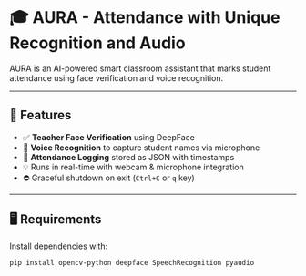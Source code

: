 # 🎓 AURA - Attendance with Unique Recognition and Audio

AURA is an AI-powered smart classroom assistant that marks student attendance using face verification and voice recognition.

---

## 🚀 Features

- ✅ **Teacher Face Verification** using DeepFace
- 🎤 **Voice Recognition** to capture student names via microphone
- 📜 **Attendance Logging** stored as JSON with timestamps
- 💡 Runs in real-time with webcam & microphone integration
- ⛔ Graceful shutdown on exit (`Ctrl+C` or `q` key)

---

## 🖥️ Requirements

Install dependencies with:

```bash
pip install opencv-python deepface SpeechRecognition pyaudio
